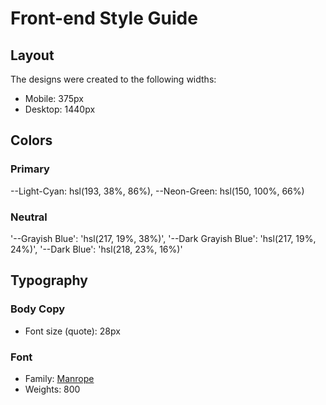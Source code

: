 # Front-end Style Guide

## Layout

The designs were created to the following widths:

- Mobile: 375px
- Desktop: 1440px

## Colors

### Primary

--Light-Cyan: hsl(193, 38%, 86%),
--Neon-Green: hsl(150, 100%, 66%)

### Neutral

'--Grayish Blue': 'hsl(217, 19%, 38%)',
'--Dark Grayish Blue': 'hsl(217, 19%, 24%)',
'--Dark Blue': 'hsl(218, 23%, 16%)'

## Typography

### Body Copy

- Font size (quote): 28px

### Font

- Family: [Manrope](https://fonts.google.com/specimen/Manrope)
- Weights: 800
